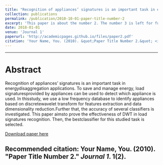 ```yaml
---
title: "Recognition of appliances’ signatures is an important task in energydisaggregation  applications"
collection: publications
permalink: /publication/2010-10-01-paper-title-number-2
excerpt: 'This paper is about the number 2. The number 3 is left for future work.'
date: 2018-01-01
venue: 'Journal 1'
paperurl: 'http://academicpages.github.io/files/paper2.pdf'
citation: 'Your Name, You. (2010). &quot;Paper Title Number 2.&quot; <i>Journal 1</i>. 1(2).'
---
```

-------------
Abstract
=======
Recognition of appliances’ signatures is an important task in energydisaggregation  applications.  To  save  and  manage  energy,  load  signaturesprovided  by  appliances  can  be  used  to  detect  which  appliance  is  used.  In  thisstudy, we use a low frequency database to identify appliances based on discretewavelet  transform  for  features  extraction  and  data  dimensionality  reduction.Further that, the accuracy of several classifiers is investigated. This paper aimsto prove the effectiveness of DWT in load signatures recognition. Then, the bestclassifier for this studied task is selected.

[Download paper here](http://academicpages.github.io/files/paper2.pdf)

Recommended citation: Your Name, You. (2010). "Paper Title Number 2." <i>Journal 1</i>. 1(2).
-------------

